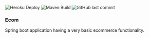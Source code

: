 ![Heroku Deploy](https://github.com/bhuvancom/ecom/actions/workflows/heroku-deploy.yml/badge.svg)
![Maven Build](https://github.com/bhuvancom/ecom/actions/workflows/maven-build.yml/badge.svg)
![GitHub last commit](https://img.shields.io/github/last-commit/bhuvancom/ecom)
### Ecom
Spring boot application having a very basic ecommerce functionality.
